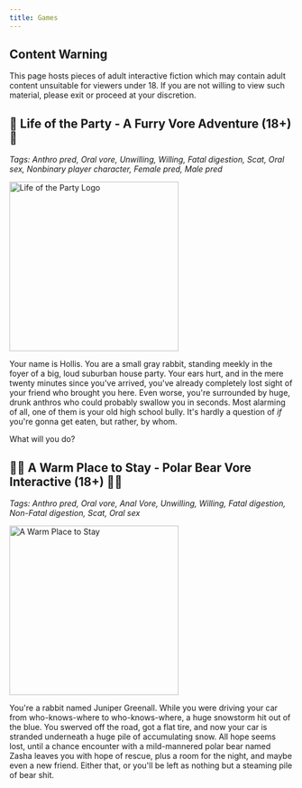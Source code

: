 ```yaml
---
title: Games
---
```


## Content Warning

This page hosts pieces of adult interactive fiction which may contain adult content unsuitable for viewers under 18. If you are not willing to view such material, please exit or proceed at your discretion.

## 🐇 Life of the Party - A Furry Vore Adventure (18+) 🐇

*Tags: Anthro pred, Oral vore, Unwilling, Willing, Fatal digestion, Scat, Oral sex, Nonbinary player character, Female pred, Male pred*

<img width="300" alt="Life of the Party Logo" src="https://media.textadventures.co.uk/coverart/8424f511-8272-45ea-a40b-b3d1d853495f.png">

Your name is Hollis. You are a small gray rabbit, standing meekly in the foyer of a big, loud suburban house party. Your ears hurt, and in the mere twenty minutes since you've arrived, you've already completely lost sight of your friend who brought you here. Even worse, you're surrounded by huge, drunk anthros who could probably swallow you in seconds. Most alarming of all, one of them is your old high school bully. It's hardly a question of *if* you're gonna get eaten, but rather, by whom.

What will you do?

## 🐻‍❄️ A Warm Place to Stay - Polar Bear Vore Interactive (18+) 🐻‍❄️

*Tags: Anthro pred, Oral vore, Anal Vore, Unwilling, Willing, Fatal digestion, Non-Fatal digestion, Scat, Oral sex*

<img width="300" alt="A Warm Place to Stay" src="https://media.textadventures.co.uk/coverart/8424f511-8272-45ea-a40b-b3d1d853495f.png">

You're a rabbit named Juniper Greenall. While you were driving your car from who-knows-where to who-knows-where, a huge snowstorm hit out of the blue. You swerved off the road, got a flat tire, and now your car is stranded underneath a huge pile of accumulating snow. All hope seems lost, until a chance encounter with a mild-mannered polar bear named Zasha leaves you with hope of rescue, plus a room for the night, and maybe even a new friend. Either that, or you'll be left as nothing but a steaming pile of bear shit.
